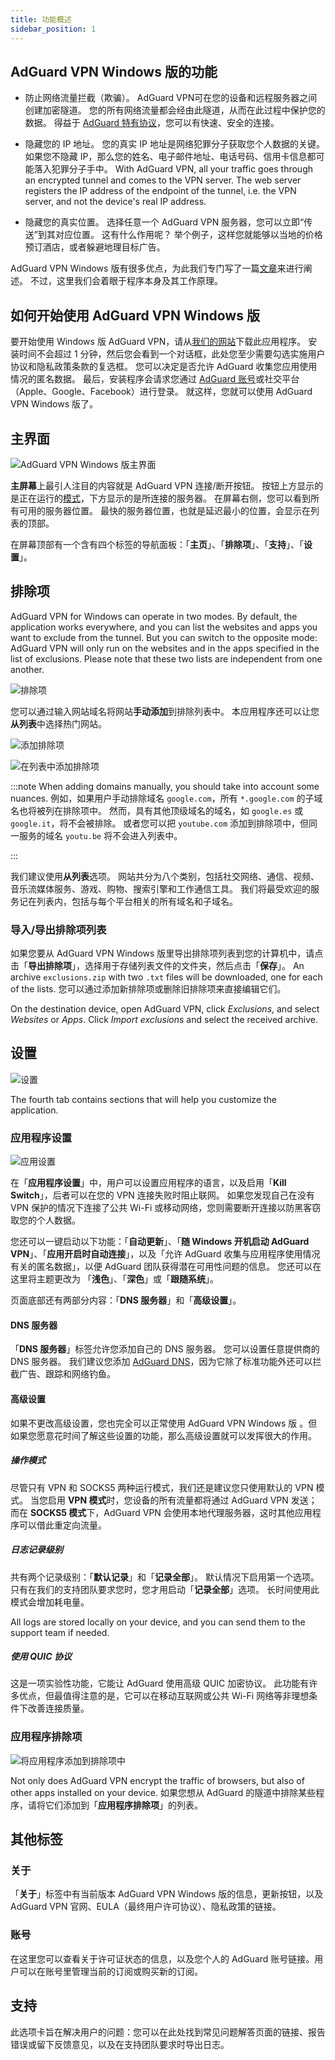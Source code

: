 ```yaml
---
title: 功能概述
sidebar_position: 1
---
```


## AdGuard VPN Windows 版的功能

- 防止网络流量拦截（欺骗）。 AdGuard VPN可在您的设备和远程服务器之间创建加密隧道。 您的所有网络流量都会经由此隧道，从而在此过程中保护您的数据。 得益于 [AdGuard 特有协议](/general/adguard-vpn-protocol)，您可以有快速、安全的连接。

- 隐藏您的 IP 地址。 您的真实 IP 地址是网络犯罪分子获取您个人数据的关键。 如果您不隐藏 IP，那么您的姓名、电子邮件地址、电话号码、信用卡信息都可能落入犯罪分子手中。 With AdGuard VPN, all your traffic goes through an encrypted tunnel and comes to the VPN server. The web server registers the IP address of the endpoint of the tunnel, i.e. the VPN server, and not the device's real IP address.

- 隐藏您的真实位置。 选择任意一个 AdGuard VPN 服务器，您可以立即“传送”到其对应位置。 这有什么作用呢？ 举个例子，这样您就能够以当地的价格预订酒店，或者躲避地理目标广告。

AdGuard VPN Windows 版有很多优点，为此我们专门写了一篇[文章](/general/why-adguard-vpn)来进行阐述。 不过，这里我们会着眼于程序本身及其工作原理。

## 如何开始使用 AdGuard VPN Windows 版

要开始使用 Windows 版 AdGuard VPN，请从[我们的网站](https://adguard-vpn.com/welcome.html)下载此应用程序。 安装时间不会超过 1 分钟，然后您会看到一个对话框，此处您至少需要勾选实施用户协议和隐私政策条款的复选框。 您可以决定是否允许 AdGuard 收集您应用使用情况的匿名数据。 最后，安装程序会请求您通过 [AdGuard 账号](https://auth.adguard.com/login.html)或社交平台（Apple、Google、Facebook）进行登录。 就这样，您就可以使用 AdGuard VPN Windows 版了。

## 主界面

![AdGuard VPN Windows 版主界面](https://cdn.adguardvpn.com/content/release_notes/vpn/windows/v2.0/new_main_window_en.png)

**主屏幕**上最引人注目的内容就是 AdGuard VPN 连接/断开按钮。 按钮上方显示的是正在运行的[模式](#exclusions)，下方显示的是所连接的服务器。 在屏幕右侧，您可以看到所有可用的服务器位置。 最快的服务器位置，也就是延迟最小的位置，会显示在列表的顶部。

在屏幕顶部有一个含有四个标签的导航面板：「**主页**」、「**排除项**」、「**支持**」、「**设置**」。

## 排除项

AdGuard VPN for Windows can operate in two modes. By default, the application works everywhere, and you can list the websites and apps you want to exclude from the tunnel. But you can switch to the opposite mode: AdGuard VPN will only run on the websites and in the apps specified in the list of exclusions. Please note that these two lists are independent from one another.

![排除项](https://cdn.adguardvpn.com/content/kb/VPN/windows/exclusions_en.png)

您可以通过输入网站域名将网站**手动添加**到排除列表中。 本应用程序还可以让您**从列表**中选择热门网站。

![添加排除项](https://cdn.adguardvpn.com/content/kb/VPN/windows/exclusions_add_en.png)

![在列表中添加排除项](https://cdn.adguardvpn.com/content/kb/VPN/windows/exclusions_from_list_en.png)

:::note When adding domains manually, you should take into account some nuances. 例如，如果用户手动排除域名 `google.com`，所有 `*.google.com` 的子域名也将被列在排除项中。 然而，具有其他顶级域名的域名，如 `google.es` 或`google.it`，将不会被排除。 或者您可以把 `youtube.com` 添加到排除项中，但同一服务的域名 `youtu.be` 将不会进入列表中。

:::

我们建议使用**从列表**选项。 网站共分为八个类别，包括社交网络、通信、视频、音乐流媒体服务、游戏、购物、搜索引擎和工作通信工具。 我们将最受欢迎的服务记在列表内，包括与每个平台相关的所有域名和子域名。

### 导入/导出排除项列表

如果您要从 AdGuard VPN Windows 版里导出排除项列表到您的计算机中，请点击「**导出排除项**」，选择用于存储列表文件的文件夹，然后点击「**保存**」。 An archive `exclusions.zip` with two `.txt` files will be downloaded, one for each of the lists. 您可以通过添加新排除项或删除旧排除项来直接编辑它们。

On the destination device, open AdGuard VPN, click *Exclusions*, and select *Websites* or *Apps*. Click *Import exclusions* and select the received archive.

## 设置

![设置](https://cdn.adguardvpn.com/content/release_notes/vpn/windows/v2.0/settings_en.png)

The fourth tab contains sections that will help you customize the application.

### 应用程序设置

![应用设置](https://cdn.adguardvpn.com/content/release_notes/vpn/windows/v2.0/app_settings_en.png)

在「**应用程序设置**」中，用户可以设置应用程序的语言，以及启用「**Kill Switch**」，后者可以在您的 VPN 连接失败时阻止联网。 如果您发现自己在没有 VPN 保护的情况下连接了公共 Wi-Fi 或移动网络，您则需要断开连接以防黑客窃取您的个人数据。

您还可以一键启动以下功能：「**自动更新**」、「**随 Windows 开机启动 AdGuard VPN**」、「**应用开启时自动连接**」，以及「允许 AdGuard 收集与应用程序使用情况有关的匿名数据」，以便 AdGuard 团队获得潜在可用性问题的信息。 您还可以在这里将主题更改为 「**浅色**」、「**深色**」或「**跟随系统**」。

页面底部还有两部分内容：「**DNS 服务器**」和「**高级设置**」。

#### DNS 服务器

「**DNS 服务器**」标签允许您添加自己的 DNS 服务器。 您可以设置任意提供商的 DNS 服务器。 我们建议您添加 [AdGuard DNS](https://adguard-dns.io/kb/general/dns-providers/#adguard-dns)，因为它除了标准功能外还可以拦截广告、跟踪和网络钓鱼。

#### 高级设置

如果不更改高级设置，您也完全可以正常使用 AdGuard VPN Windows 版 。但如果您愿意花时间了解这些设置的功能，那么高级设置就可以发挥很大的作用。

##### 操作模式

尽管只有 VPN 和 SOCKS5 两种运行模式，我们还是建议您只使用默认的 VPN 模式。 当您启用 **VPN 模式**时，您设备的所有流量都将通过 AdGuard VPN 发送；而在 **SOCKS5 模式**下，AdGuard VPN 会使用本地代理服务器，这时其他应用程序可以借此重定向流量。

##### 日志记录级别

共有两个记录级别：「**默认记录**」和「**记录全部**」。 默认情况下启用第一个选项。 只有在我们的支持团队要求您时，您才用启动「**记录全部**」选项。 长时间使用此模式会增加耗电量。

All logs are stored locally on your device, and you can send them to the support team if needed.

##### 使用 QUIC 协议

这是一项实验性功能，它能让 AdGuard 使用高级 QUIC 加密协议。 此功能有许多优点，但最值得注意的是，它可以在移动互联网或公共 Wi-Fi 网络等非理想条件下改善连接质量。

### 应用程序排除项

![将应用程序添加到排除项中](https://cdn.adguardvpn.com/content/release_notes/vpn/windows/v2.0/add_app_en.png)

Not only does AdGuard VPN encrypt the traffic of browsers, but also of other apps installed on your device. 如果您想从 AdGuard 的隧道中排除某些程序，请将它们添加到「**应用程序排除项**」的列表。

## 其他标签

### 关于

「**关于**」标签中有当前版本 AdGuard VPN Windows 版的信息，更新按钮，以及 AdGuard VPN 官网、EULA（最终用户许可协议）、隐私政策的链接。

### 账号

在这里您可以查看关于许可证状态的信息，以及您个人的 AdGuard 账号链接。用户可以在账号里管理当前的订阅或购买新的订阅。

## 支持

此选项卡旨在解决用户的问题：您可以在此处找到常见问题解答页面的链接、报告错误或留下反馈意见，以及在支持团队要求时导出日志。
